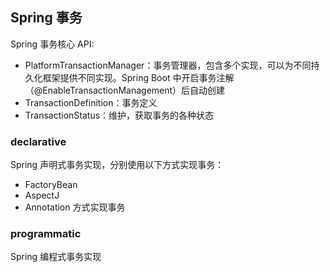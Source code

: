 ## Spring 事务

Spring 事务核心 API:
- PlatformTransactionManager：事务管理器，包含多个实现，可以为不同持久化框架提供不同实现。Spring Boot 中开启事务注解（@EnableTransactionManagement）后自动创建
- TransactionDefinition：事务定义
- TransactionStatus：维护，获取事务的各种状态

### declarative
Spring 声明式事务实现，分别使用以下方式实现事务：
- FactoryBean
- AspectJ
- Annotation 方式实现事务

### programmatic
Spring 编程式事务实现